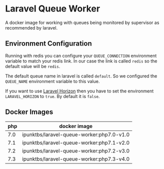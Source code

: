 # Laravel Queue Worker

A docker image for working with queues being monitored by supervisor as recommended by laravel.

## Environment Configuration

Running with redis you can configure your `QUEUE_CONNECTION` environment variable to match your redis link. In our case the link is called `redis` so the default value will be `redis`.

The default queue name in laravel is called `default`. So we configured the `QUEUE_NAME` environment variable to this value.

If you want to use [Laravel Horizon](https://laravel.com/docs/5.5/horizon) then you have to set the environment `LARAVEL_HORIZON` to `true`. By default it is `false`.


## Docker Images

| php | docker image |
| --- | ------------ |
| 7.0 | ipunktbs/laravel-queue-worker:php7.0-v1.0 |
| 7.1 | ipunktbs/laravel-queue-worker:php7.1-v2.0 |
| 7.2 | ipunktbs/laravel-queue-worker:php7.2-v3.0 |
| 7.3 | ipunktbs/laravel-queue-worker:php7.3-v4.0 |
